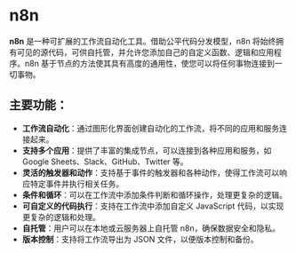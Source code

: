 # n8n

**n8n** 是一种可扩展的工作流自动化工具。借助公平代码分发模型，n8n 将始终拥有可见的源代码，可供自托管，并允许您添加自己的自定义函数、逻辑和应用程序。n8n 基于节点的方法使其具有高度的通用性，使您可以将任何事物连接到一切事物。

## 主要功能：

- **工作流自动化**：通过图形化界面创建自动化的工作流，将不同的应用和服务连接起来。
- **支持多个应用**：提供了丰富的集成节点，可以连接到各种应用和服务，如 Google Sheets、Slack、GitHub、Twitter 等。
- **灵活的触发器和动作**：支持基于事件的触发器和各种动作，使得工作流可以响应特定事件并执行相关任务。
- **条件和循环**：可以在工作流中添加条件判断和循环操作，处理更复杂的逻辑。
- **可自定义的代码执行**：支持在工作流中添加自定义 JavaScript 代码，以实现更复杂的逻辑和处理。
- **自托管**：用户可以在本地或云服务器上自托管 n8n，确保数据安全和隐私。
- **版本控制**：支持将工作流导出为 JSON 文件，以便版本控制和备份。